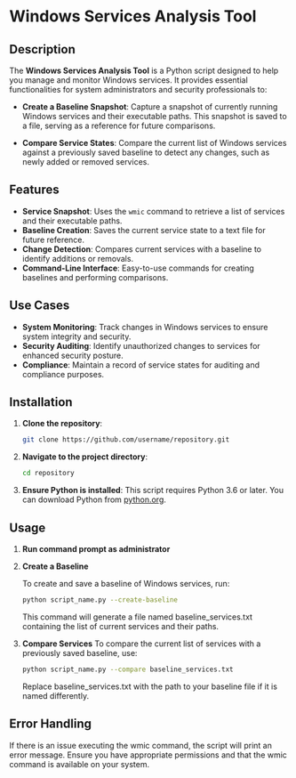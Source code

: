 # Windows Services Analysis Tool

## Description

The **Windows Services Analysis Tool** is a Python script designed to help you manage and monitor Windows services. It provides essential functionalities for system administrators and security professionals to:

- **Create a Baseline Snapshot**: Capture a snapshot of currently running Windows services and their executable paths. This snapshot is saved to a file, serving as a reference for future comparisons.
  
- **Compare Service States**: Compare the current list of Windows services against a previously saved baseline to detect any changes, such as newly added or removed services.

## Features

- **Service Snapshot**: Uses the `wmic` command to retrieve a list of services and their executable paths.
- **Baseline Creation**: Saves the current service state to a text file for future reference.
- **Change Detection**: Compares current services with a baseline to identify additions or removals.
- **Command-Line Interface**: Easy-to-use commands for creating baselines and performing comparisons.

## Use Cases

- **System Monitoring**: Track changes in Windows services to ensure system integrity and security.
- **Security Auditing**: Identify unauthorized changes to services for enhanced security posture.
- **Compliance**: Maintain a record of service states for auditing and compliance purposes.

## Installation
1. **Clone the repository**:

    ```bash
    git clone https://github.com/username/repository.git
    ```

2. **Navigate to the project directory**:

    ```bash
    cd repository
    ```

3. **Ensure Python is installed**: This script requires Python 3.6 or later. You can download Python from [python.org](https://www.python.org/downloads/).

## Usage
1. **Run command prompt as administrator**
2. **Create a Baseline**

   To create and save a baseline of Windows services, run:

   ```bash
   python script_name.py --create-baseline
   ```
   This command will generate a file named baseline_services.txt containing the list of current services and their paths.

3. **Compare Services**
   To compare the current list of services with a previously saved baseline, use:

   ```bash
   python script_name.py --compare baseline_services.txt
   ```
   Replace baseline_services.txt with the path to your baseline file if it is named differently.

## Error Handling
If there is an issue executing the wmic command, the script will print an error message. Ensure you have appropriate permissions and that the wmic command is available on your system.

